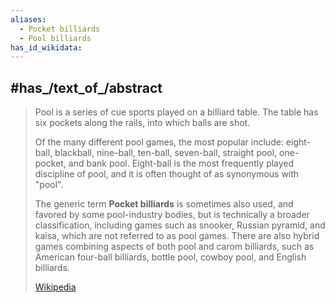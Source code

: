 ```yaml
---
aliases:
  - Pocket billiards
  - Pool billiards
has_id_wikidata:
---
```



## #has_/text_of_/abstract 

> Pool is a series of cue sports played on a billiard table. 
> The table has six pockets along the rails, into which balls are shot. 
> 
> Of the many different pool games, the most popular include: 
> eight-ball, blackball, nine-ball, ten-ball, seven-ball, straight pool, one-pocket, and bank pool. 
> Eight-ball is the most frequently played discipline of pool, 
> and it is often thought of as synonymous with "pool".
>
> The generic term **Pocket billiards** is sometimes also used, and favored by some pool-industry bodies, but is technically a broader classification, including games such as snooker, Russian pyramid, and kaisa, which are not referred to as pool games. There are also hybrid games combining aspects of both pool and carom billiards, such as American four-ball billiards, bottle pool, cowboy pool, and English billiards.
>
> [Wikipedia](https://en.wikipedia.org/wiki/Pool%20(cue%20sports)) 

